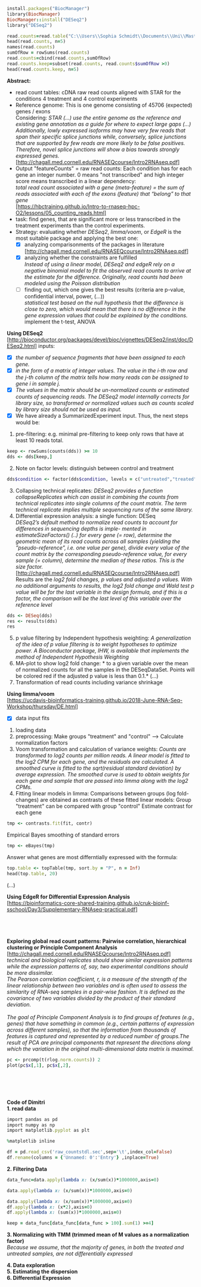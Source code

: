 ```ruby
install.packages("BiocManager")
library(BiocManager)
BiocManager::install("DESeq2")
library("DESeq2") 

read.counts=read.table("C:\\Users\\Sophia Schmidt\\Documents\\Uni\\Master\\Programming for Life Science\\raw_countstdl.txt")
head(read.counts, n=5)
names(read.counts)
sumOfRow = rowSums(read.counts)
read.counts=cbind(read.counts,sumOfRow)
read.counts.keep=subset(read.counts, read.counts$sumOfRow >0)
head(read.counts.keep, n=5)
```


**Abstract:**<br/>
- read count tables: cDNA raw read counts aligned with STAR for the conditions 4 treatment and 4 control experiments<br/>
- Reference genome: This is one genome consisting of 45706 (expected) genes / exons<br/>
Considering: *STAR (...) use the entire genome as the reference and existing gene annotation as a guide for where to expect large gaps (...) Additionally, lowly expressed isoforms may have very few reads that span their specific splice junctions while, conversely, splice junctions that are supported by few reads are more likely to be false positives. Therefore, novel splice junctions will show a bias towards strongly expressed genes.* [http://chagall.med.cornell.edu/RNASEQcourse/Intro2RNAseq.pdf]
- Output "featureCounts" = raw read counts: Each condition has for each gene an integer number. 0 means "not transcribed" and high integer score means transcribed in a linear dependency:<br/>
*total read count associated with a gene (meta-feature) = the sum of reads associated with each of the exons (feature) that “belong” to that gene*<br/> 
[https://hbctraining.github.io/Intro-to-rnaseq-hpc-O2/lessons/05_counting_reads.html] 
- task: find genes, that are significant more or less transcribed in the treatment experiments than the control experiments.<br/>
- Strategy: evaluating whether *DESeq2*, *limma/voom*, or *EdgeR* is the most suitable package and applying the best one:
  - [x] analyzing comparisonments of the packages in literature
  [http://chagall.med.cornell.edu/RNASEQcourse/Intro2RNAseq.pdf]
  - [x] analyzing whether the constraints are fulfilled<br/>
  *Instead of using a linear model, DESeq2 and edgeR rely on a negative binomial model to fit the observed read counts to arrive at the estimate for the difference. Originally, read counts had been modeled using the Poisson distribution*<br/>
  - [ ] finding out, which one gives the best results (criteria are p-value, confidential interval, power, (...))<br/>
  *statistical test based on the null hypothesis that the difference is close to zero, which would mean that there is no difference in the gene expression values that could be explained by the conditions.*<br/>
  implement the t-test, ANOVA

**Using DESeq2**<br/>
[http://bioconductor.org/packages/devel/bioc/vignettes/DESeq2/inst/doc/DESeq2.html]
inputs: 
  - [x] *the number of sequence fragments that have been assigned to each gene.*
  - [x] *in the form of a matrix of integer values. The value in the i-th row and the j-th column of the matrix tells how many reads can be assigned to gene i in sample j.*
  - [x] *The values in the matrix should be un-normalized counts or estimated counts of sequencing reads. The DESeq2 model internally corrects for library size, so transformed or normalized values such as counts scaled by library size should not be used as input.*
- [x] We have already a SummarizedExperiment input. Thus, the next steps would be: 
1. pre-filtering: e.g. minimal pre-filtering to keep only rows that have at least 10 reads total.
```ruby
keep <- rowSums(counts(dds)) >= 10
dds <- dds[keep,]
```
2. Note on factor levels: distinguish between control and treatment
```ruby
dds$condition <- factor(dds$condition, levels = c("untreated","treated"))
```
3. Collapsing technical replicates: *DESeq2 provides a function collapseReplicates which can assist in combining the counts from technical replicates into single columns of the count matrix. The term technical replicate implies multiple sequencing runs of the same library.*
4. Differential expression analysis: a single function: DESeq<br/>
*DESeq2’s default method to normalize read counts to account for differences in sequencing depths is imple- mented in estimateSizeFactors() (..) for every gene (= row), determine the geometric mean of its read counts across all samples (yielding the ”pseudo-reference”, i.e. one value per gene), divide every value of the count matrix by the corresponding pseudo-reference value, for every sample (= column), determine the median of these ratios. This is the size factor.* [http://chagall.med.cornell.edu/RNASEQcourse/Intro2RNAseq.pdf]<br/>
Results are the *log2 fold changes, p values and adjusted p values. With no additional arguments to results, the log2 fold change and Wald test p value will be for the last variable in the design formula, and if this is a factor, the comparison will be the last level of this variable over the reference level*<br/>
```ruby
dds <- DESeq(dds)
res <- results(dds)
res
```
5. p value filtering by Independent hypothesis weighting: *A generalization of the idea of p value filtering is to weight hypotheses to optimize power. A Bioconductor package, IHW, is available that implements the method of Independent Hypothesis Weighting*
6. MA-plot to show log2 fold change: * to a given variable over the mean of normalized counts for all the samples in the DESeqDataSet. Points will be colored red if the adjusted p value is less than 0.1.*
(...)
7. Transformation of read counts including variance shrinkage

**Using limma/voom**<br/>
[https://ucdavis-bioinformatics-training.github.io/2018-June-RNA-Seq-Workshop/thursday/DE.html]
- [x] data input fits
1. loading data
2. preprocessing: Make groups "treatment" and "control"  --> Calculate normalization factors
3. Voom transformation and calculation of variance weights: *Counts are transformed to log2 counts per million reads. A linear model is fitted to the log2 CPM for each gene, and the residuals are calculated. A smoothed curve is fitted to the sqrt(residual standard deviation) by average expression. The smoothed curve is used to obtain weights for each gene and sample that are passed into limma along with the log2 CPMs.*
4. Fitting linear models in limma: Comparisons between groups (log fold-changes) are obtained as contrasts of these fitted linear models: Group "treatment" can be compared with group "control"
Estimate contrast for each gene
```ruby
tmp <- contrasts.fit(fit, contr)
```
Empirical Bayes smoothing of standard errors
```ruby
tmp <- eBayes(tmp)
```
Answer what genes are most differntially expressed with the formula:
```ruby
top.table <- topTable(tmp, sort.by = "P", n = Inf)
head(top.table, 20)
```
(...)

**Using EdgeR for Differential Expression Analysis**<br/>
[https://bioinformatics-core-shared-training.github.io/cruk-bioinf-sschool/Day3/Supplementary-RNAseq-practical.pdf]<br/>
<br/>
<br/>
<br/>
<br/>
**Exploring global read count patterns: Pairwise correlation, hierarchical clustering or Principle Component Analysis**<br/>
[http://chagall.med.cornell.edu/RNASEQcourse/Intro2RNAseq.pdf]<br/>
*technical and biological replicates should show similar expression patterns while the expression patterns of, say, two experimental conditions should be more dissimilar.*<br/>
*The Pearson correlation coefficient, r, is a measure of the strength of the linear relationship between two variables and is often used to assess the similarity of RNA-seq samples in a pair-wise fashion. It is defined as the covariance of two variables divided by the product of their standard deviation.*<br/>
<br/>
*The goal of Principle Component Analysis is to find groups of features (e.g., genes) that have something in common (e.g., certain patterns of expression across different samples), so that the information from thousands of features is captured and represented by a reduced number of groups.The result of PCA are principal components that represent the directions along which the variation in the original multi-dimensional data matrix is maximal.*
```ruby
pc <- prcomp(t(rlog.norm.counts)) 2
plot(pc$x[,1], pc$x[,2],
```
<br/><br/><br/><br/>
**Code of Dimitri**<br/>
**1. read data**
```ruby
import pandas as pd
import numpy as np
import matplotlib.pyplot as plt

%matplotlib inline

df = pd.read_csv('raw_countstdl.sec',sep='\t',index_col=False)
df.rename(columns = {'Unnamed: 0':'Entry'} ,inplace=True)
```

**2. Filtering Data**<br/>
```ruby
data_func=data.apply(lambda x: (x/sum(x))*1000000,axis=0)
```
```ruby
data.apply(lambda x: (x/sum(x))*1000000,axis=0)
```

```ruby
data.apply(lambda x: (x/sum(x))*1000000,axis=0)
df.apply(lambda x: (x*2),axis=0)
df.apply(lambda x: (sum(x))*1000000,axis=0) 
```
```ruby
keep = data_func[data_func[data_func > 100].sum(1) >=4]
```

**3. Normalizing with TMM (trimmed mean of M values as a normalization factor)**<br/>
*Because we assume, that the majority of genes, in both the treated and untreated samples, are not differentially expressed*

**4. Data exploration**<br/>
**5. Estimating the dispersion**<br/>
**6. Differential Expression**<br/>


